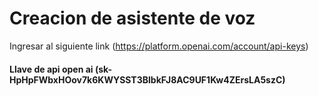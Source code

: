 # Creacion de asistente de voz

Ingresar al siguiente link (https://platform.openai.com/account/api-keys)

#### Llave de api open ai (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)

